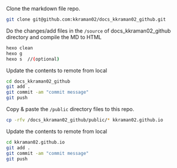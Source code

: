 Clone the markdown file repo.
```bash
git clone git@github.com:kkraman02/docs_kkraman02_github.git
```
Do the changes/add files in the `/source` of docs_kkraman02_github directory and compile the MD to HTML
```bash
hexo clean
hexo g
hexo s  //(optional)
```
Update the contents to remote from local
```bash
cd docs_kkraman02_github
git add .
git commit -am "commit message"
git push
```
Copy & paste the `/public` directory files to this repo.
```bash
cp -rfv /docs_kkraman02_github/public/* kkraman02.github.io
```
Update the contents to remote from local
```bash
cd kkraman02.github.io
git add .
git commit -am "commit message"
git push
```
